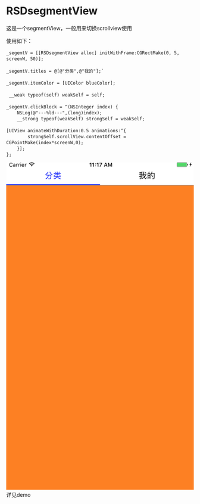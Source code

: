 # RSDsegmentView
这是一个segmentView，一般用来切换scrollview使用

使用如下：

    _segemtV = [[RSDsegmentView alloc] initWithFrame:CGRectMake(0, 5, screenW, 50)];

    _segemtV.titles = @[@"分类",@"我的"];`

    _segemtV.itemColor = [UIColor blueColor];

	 __weak typeof(self) weakSelf = self;
   
    _segemtV.clickBlock = ^(NSInteger index) {
        NSLog(@"---%ld---",(long)index);
        __strong typeof(weakSelf) strongSelf = weakSelf;
        
    [UIView animateWithDuration:0.5 animations:^{
            strongSelf.scrollView.contentOffset = CGPointMake(index*screenW,0);
        }];
    };
    
 ![](https://github.com/qwe6339565/RSDsegmentView/blob/master/p1.png)   
详见demo
